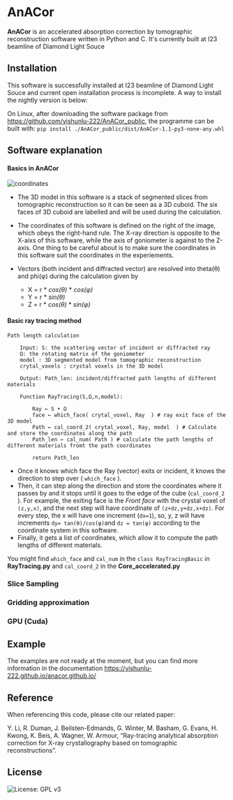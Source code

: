 # AnACor

**AnACor** is an accelerated absorption correction by tomographic reconstruction software written in Python and C. It's currently built at I23 beamline of Diamond Light Souce 

## Installation

This software is successfully installed at I23 beamline of Diamond Light Souce and current open installation process is incomplete. A way to install the nightly version is below:

On Linux, after downloading the software package from https://github.com/yishunlu-222/AnACor_public, the programme can be built with:
	```
	pip install ./AnACor_public/dist/AnACor-1.1-py3-none-any.whl
	```
	

## Software explanation

#### Basics in AnACor
![coordinates](https://github.com/yishunlu-222/AnACor_public/blob/main/img/documentation%20of%20codes-7.png)

- The 3D model in this software is a stack of segmented slices from tomographic reconstruction so it can be seen as a 3D cuboid. The six faces of 3D cuboid are labelled and will be used during the calculation. 

- The coordinates of this software is defined on the right of the image, which obeys the right-hand rule. The X-ray direction is opposite to the X-aixs of this software, while the axis of goniometer is against to the Z-axis. One thing to be careful about is to make sure the coordinates in this software suit the coordinates in the experiements.

- Vectors (both incident and diffracted vector) are resolved into theta(θ) and phi(φ) during the calculation given by 
	- X = r  *  *cos(θ)* *  *cos(φ)*
	- Y = r  *  *sin(θ)*
	- Z = r  *  *cos(θ)* *  *sin(φ)*

#### Basic ray tracing method

```
Path length calculation

	Input: S: the scattering vector of incident or diffracted ray
	Ω: the rotating matrix of the goniometer
	model : 3D segmented model from tomographic reconstruction
	crytal_voxels : crystal voxels in the 3D model
	
	Output: Path_len: incident/diffracted path lengths of different materials
	
	Function RayTracing(S,Ω,n,model):
	
		Ray ← S • Ω 
		face ← which_face( crytal_voxel, Ray  ) # ray exit face of the 3D model
		Path ← cal_coord_2( crytal_voxel, Ray, model  ) # Calculate and store the coordinates along the path 
		Path_len ← cal_num( Path ) # calculate the path lengths of different materials fromt the path coordinates
		
		return Path_len

```
- Once it knows which face the Ray (vector) exits or incident, it knows the direction to step over ( `which_face` ).
- Then, it can step along the direction and store the coordinates where it passes by and it stops until it goes to the edge of the cube (`cal_coord_2` ).  For example, the exiting face is the *Front face* with the crystal voxel of `(z,y,x)`, and the next step will have coordinate of  `(z+dz,y+dz,x+dz)`. For every step, the x will have one increment (`dx=1`), so, y, z will have increments `dy= tan(θ)/cos(φ)`and `dz = tan(φ)` according to the coordinate system in this software. 
- Finally, it gets a list of coordinates, which allow it to  compute the path lengths of different materials.

You might find `which_face`  and `cal_num` in the `class RayTracingBasic` in **RayTracing.py**  and `cal_coord_2` in the **Core_accelerated.py**

### Slice Sampling

### Gridding approximation 

### GPU (Cuda)

## Example

The examples are not ready at the moment, but you can find more information in the documentation https://yishunlu-222.github.io/anacor.github.io/

## Reference

When referencing this code, please cite our related paper:

Y. Li, R. Duman, J. Beilsten-Edmands, G. Winter, M. Basham, G. Evans, H. Kwong, K. Beis, A. Wagner, W. Armour, “Ray-tracing analytical absorption correction for X-ray crystallography based on tomographic reconstructions”.

## License
![License: GPL v3](https://img.shields.io/badge/License-GPLv3-blue.svg)
